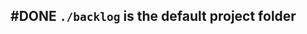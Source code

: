## #DONE `./backlog` is the default project folder
<!-- #task -->
<!-- created:2023-09-12T13:05:36.053Z task-id:RHwz2 group:"Ungrouped Tasks" story-id:Import-tasks order:10 completed:2023-10-01T17:34:03.892Z
archived:true
archivedAt:2024-10-30T22:38:06-04:00
originalPath:backlog/stories/Import-tasks/tasks/.backlog-is-the-default-project-folder.md
originalLine:1
-->


